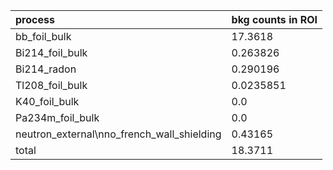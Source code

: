 | **process**                                    | **bkg counts in ROI** |
|:-----------------------------------------------|:----------------------|
| bb\_foil\_bulk                                 | 17.3618               |
| Bi214\_foil\_bulk                              | 0.263826              |
| Bi214\_radon                                   | 0.290196              |
| Tl208\_foil\_bulk                              | 0.0235851             |
| K40\_foil\_bulk                                | 0.0                   |
| Pa234m\_foil\_bulk                             | 0.0                   |
| neutron\_external\nno\_french\_wall\_shielding | 0.43165               |
| total                                          | 18.3711               |
